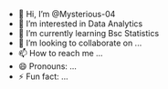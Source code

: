 - 👋 Hi, I’m @Mysterious-04
- 👀 I’m interested in Data Analytics
- 🌱 I’m currently learning Bsc Statistics 
- 💞️ I’m looking to collaborate on ...
- 📫 How to reach me ...
- 😄 Pronouns: ...
- ⚡ Fun fact: ...

<!---
Mysterious-04/Mysterious-04 is a ✨ special ✨ repository because its `README.md` (this file) appears on your GitHub profile.
You can click the Preview link to take a look at your changes.
--->
